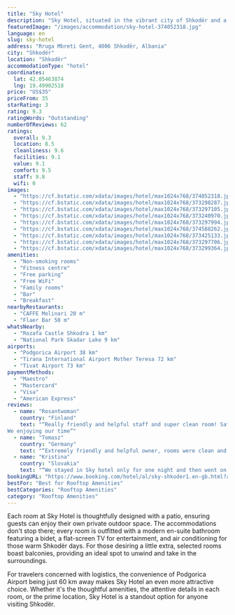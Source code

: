 ```yaml
---
title: "Sky Hotel"
description: "Sky Hotel, situated in the vibrant city of Shkodër and a mere 47 km from the Port of Bar, stands out as a premier destination for travelers seeking both comfort and convenience."
featuredImage: "/images/accommodation/sky-hotel-374052318.jpg"
language: en
slug: sky-hotel
address: "Rruga Mbreti Gent, 4006 Shkodër, Albania"
city: "Shkodër"
location: "Shkodër"
accommodationType: "hotel"
coordinates:
  lat: 42.05463874
  lng: 19.49902518
price: "US$35"
priceFrom: 35
starRating: 3
rating: 9.3
ratingWords: "Outstanding"
numberOfReviews: 62
ratings:
  overall: 9.3
  location: 8.5
  cleanliness: 9.6
  facilities: 9.1
  value: 9.1
  comfort: 9.5
  staff: 9.8
  wifi: 0
images:
  - "https://cf.bstatic.com/xdata/images/hotel/max1024x768/374052318.jpg?k=06d3d39fb531f73bbced531f59fa968902ac671c5794295788cf83b1e78bdcf4&o=&hp=1"
  - "https://cf.bstatic.com/xdata/images/hotel/max1024x768/373298287.jpg?k=f40bad7b1424a4d16a7ef2a8a67559fabc2d46995bfa19669cc6e570ccae86d5&o=&hp=1"
  - "https://cf.bstatic.com/xdata/images/hotel/max1024x768/373297105.jpg?k=d474c51452079cf8ad70fe5ae7bf5c520c46dfa5748f35f9a05deb724464448c&o=&hp=1"
  - "https://cf.bstatic.com/xdata/images/hotel/max1024x768/373240970.jpg?k=8e2a50c7dbd5ef7d376276f142b527b1b524e6c5f8a3ae501b26f23498d08820&o=&hp=1"
  - "https://cf.bstatic.com/xdata/images/hotel/max1024x768/373297994.jpg?k=a7ef1e6c7e520b02856b1076312143089c597576be875cd1cbc2210a14447669&o=&hp=1"
  - "https://cf.bstatic.com/xdata/images/hotel/max1024x768/374588262.jpg?k=2d52da189cf5b42b23152332c32dfd1c71b27fcba7e968bb5d172009bbd331a8&o=&hp=1"
  - "https://cf.bstatic.com/xdata/images/hotel/max1024x768/373425133.jpg?k=29bf3e23212689fc0a61d2d22b0a9f72f80e078eea6478505e161fa371e52b63&o=&hp=1"
  - "https://cf.bstatic.com/xdata/images/hotel/max1024x768/373297706.jpg?k=d2281c51b446d646fbd65517f767fd7ab089742b37b08d92f5b06e2e8df30e28&o=&hp=1"
  - "https://cf.bstatic.com/xdata/images/hotel/max1024x768/373299364.jpg?k=534aadebac0733b710fa6b163b7b627dd16922f90f3ce8cb8db306237e8298ec&o=&hp=1"
amenities:
  - "Non-smoking rooms"
  - "Fitness centre"
  - "Free parking"
  - "Free WiFi"
  - "Family rooms"
  - "Bar"
  - "Breakfast"
nearbyRestaurants:
  - "CAFFE Molinari 20 m"
  - "Flaer Bar 50 m"
whatsNearby:
  - "Rozafa Castle Shkodra 1 km"
  - "National Park Skadar Lake 9 km"
airports:
  - "Podgorica Airport 38 km"
  - "Tirana International Airport Mother Teresa 72 km"
  - "Tivat Airport 73 km"
paymentMethods:
  - "Maestro"
  - "Mastercard"
  - "Visa"
  - "American Express"
reviews:
  - name: "Rosantwoman"
    country: "Finland"
    text: "“Really friendly and helpful staff and super clean room! Safety parking area.
We enjoying our time”"
  - name: "Tomasz"
    country: "Germany"
    text: "“Extremely friendly and helpful owner, rooms were clean and new, with amazing view over Shkodra. The hotel is 20 minutes walk from the center but offers nice possibilities to walk along the lake. There are several restaurants and cafes around and...”"
  - name: "Kristina"
    country: "Slovakia"
    text: "“We stayed in Sky hotel only for one night and then went on trip to the mountains, but we would definitely stay longer if it was possible according to our plans. The hosts are the kindest and the most generous, they are doing their best to make you...”"
bookingURL: "https://www.booking.com/hotel/al/sky-shkoder1.en-gb.html?aid=8035640"
bestFor: "Best for Rooftop Amenities"
bestCategories: "Rooftop Amenities"
category: "Rooftop Amenities"
---
```


Each room at Sky Hotel is thoughtfully designed with a patio, ensuring guests can enjoy their own private outdoor space. The accommodations don't stop there; every room is outfitted with a modern en-suite bathroom featuring a bidet, a flat-screen TV for entertainment, and air conditioning for those warm Shkodër days. For those desiring a little extra, selected rooms boast balconies, providing an ideal spot to unwind and take in the surroundings.

For travelers concerned with logistics, the convenience of Podgorica Airport being just 60 km away makes Sky Hotel an even more attractive choice. Whether it's the thoughtful amenities, the attentive details in each room, or the prime location, Sky Hotel is a standout option for anyone visiting Shkodër.